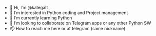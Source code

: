 - 👋 Hi, I’m @kategalt
- 👀 I’m interested in Python coding and Project management
- 🌱 I’m currently learning Python
- 💞️ I’m looking to collaborate on Telegram apps or any other Python SW
- 📫 How to reach me here or at telegram (same nickname)
<!---
kategalt/kategalt is a ✨ special ✨ repository because its `README.md` (this file) appears on your GitHub profile.
You can click the Preview link to take a look at your changes.
--->
